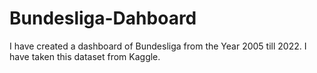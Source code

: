 # Bundesliga-Dahboard
I have created a dashboard of Bundesliga from the Year 2005 till 2022. I have taken this dataset from Kaggle. 
